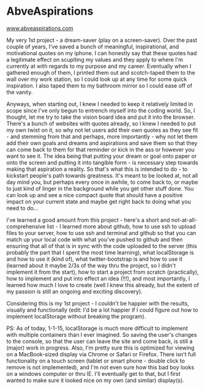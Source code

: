 AbveAspirations
===============

www.abveaspirations.com

My very 1st project - a dream-saver (play on a screen-saver). Over the past couple of years, I've saved a bunch of meaningful, inspirational, and motivational quotes on my iphone. I can honestly say that these quotes had a legitimate effect on scuplting my values and they apply to where I'm currently at with regards to my purpose and my career. Eventually when I gathered enough of them, I printed them out and scotch-taped them to the wall over my work station, so I could look up at any time for some quick inspiration. I also taped them to my bathroom mirror so I could ease off of the vanity. 

Anyways, when starting out, I knew I needed to keep it relatively limited in scope since I've only begun to entrench myself into the coding world. So, I thought, let me try to take the vision board idea and put it into the browser. There's a bunch of websites with quotes already, so I knew I needed to put my own twist on it, so why not let users add their own quotes as they see fit - and stemming from that and perhaps, more importantly - why not let them add their own goals and dreams and aspirations and save them so that they can come back to them for that reminder or kick in the ass or however you want to see it. The idea being that putting your dream or goal onto paper or onto the screen and putting it into tangible form  - is necessary step towards making that aspiration a reality. So that's what this is intended to do - to kickstart people's path towards greatness. It's meant to be looked at, not all day mind you, but perhaps every once in awhile, to come back to, or maybe to just kind of linger in the background while you get other stuff done. You can look up and see a nice compact quote that should have a positive impact on your current state and maybe get right back to doing what you need to do...

I've learned a good amount from this project - here's a short and not-at-all-comprehensive list - I learned more about github, how to use ssh to upload files to your server, how to use ssh and terminal and github so that you can match up your local code with what you've pushed to github and then ensuring that all of that is in sync with the code uploaded to the server (this probably the part that I spent the most time learning), what localStorage is and how to use it (kind of), what twitter-bootstrap is and how to use it (learned about it maybe 2/3s of the way thru the project, so I didn't implement it from the start), how to start a project from scratch (practically), how to implement and put into effect an idea (!!!), and most importantly, I learned how much I love to create (well I knew this already, but the extent of my passion is still an ongoing and exciting discovery).

Considering this is my 1st project - I couldn't be happier with the results, visually and functionally (edit: I'd be a lot happier if I could figure out how to implement localStorage without breaking the program). 

PS: As of today, 1-1-15, localStorage is much more difficult to implement with multiple containers than I ever imagined. So saving the user's changes to the console, so that the user can leave the site and come back, is still a (major) work in progress. Also, I'm pretty sure this is optimized for viewing on a MacBook-sized display via Chrome or Safari or Firefox. There isn't full functionality on a touch screen (tablet or smart phone - double click to remove is not implemented), and I'm not even sure how this bad boy looks on a windows computer or thru IE. I'll eventually get to that, but I first wanted to make sure it looked nice on my own (and similar) display(s).
